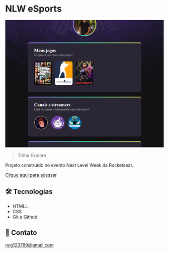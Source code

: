 # NLW eSports 

![preview](./.github/preview.png)

> Trilha Explore

Projeto construido no evento Next Level Week da Rocketseat.

[Clique aqui para acessar](https://nycolas-gabriel.github.io/NLW-eSports/NLW/)

## 🛠 Tecnologias
- HTMLL
- CSS
- Git e Github

## 🤍 Contato

nyg123789@gmail.com
